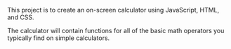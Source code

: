 This project is to create an on-screen calculator using JavaScript, HTML, and CSS.

The calculator will contain functions for all of the basic math operators you typically find on simple calculators.
